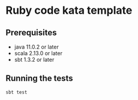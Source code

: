 # Ruby code kata template

## Prerequisites

- java 11.0.2 or later
- scala 2.13.0 or later
- sbt 1.3.2 or later

## Running the tests

``` 
sbt test
```

